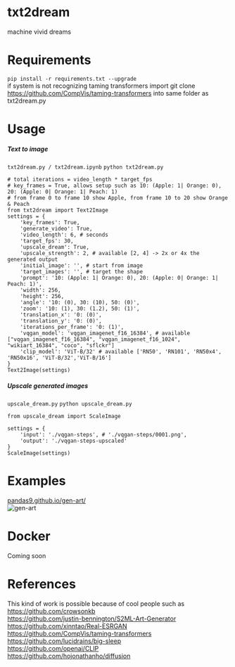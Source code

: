 # txt2dream
machine vivid dreams

# Requirements
`pip install -r requirements.txt --upgrade`  <br />
if system is not recognizing taming transformers import git clone https://github.com/CompVis/taming-transformers into same folder as txt2dream.py

# Usage
##### Text to image
`txt2dream.py / txt2dream.ipynb`
`python txt2dream.py`
```
# total iterations = video_length * target_fps
# key_frames = True, allows setup such as 10: (Apple: 1| Orange: 0), 20: (Apple: 0| Orange: 1| Peach: 1)
# from frame 0 to frame 10 show Apple, from frame 10 to 20 show Orange & Peach
from txt2dream import Text2Image
settings = {
    'key_frames': True,
    'generate_video': True,
    'video_length': 6, # seconds
    'target_fps': 30,
    'upscale_dream': True,
    'upscale_strength': 2, # available [2, 4] -> 2x or 4x the generated output
    'initial_image': '', # start from image
    'target_images': '', # target the shape
    'prompt': '10: (Apple: 1| Orange: 0), 20: (Apple: 0| Orange: 1| Peach: 1)',
    'width': 256,
    'height': 256,
    'angle': '10: (0), 30: (10), 50: (0)',
    'zoom': '10: (1), 30: (1.2), 50: (1)',
    'translation_x': '0: (0)',
    'translation_y': '0: (0)',
    'iterations_per_frame': '0: (1)',
    'vqgan_model': 'vqgan_imagenet_f16_16384', # available ["vqgan_imagenet_f16_16384", "vqgan_imagenet_f16_1024", "wikiart_16384", "coco", "sflckr"]
    'clip_model': 'ViT-B/32' # available ['RN50', 'RN101', 'RN50x4', 'RN50x16', 'ViT-B/32','ViT-B/16']
}
Text2Image(settings)
```

##### Upscale generated images
`upscale_dream.py`
`python upscale_dream.py`
```
from upscale_dream import ScaleImage

settings = {
    'input': './vqgan-steps', # './vqgan-steps/0001.png',
    'output': './vqgan-steps-upscaled'
}
ScaleImage(settings)
```

# Examples
[pandas9.github.io/gen-art/](https://pandas9.github.io/gen-art/) <br />
![gen-art](https://github.com/pandas9/gen-art/blob/main/public/choice-illusion/0900_scaled.png?raw=true)

# Docker
Coming soon

# References
This kind of work is possible because of cool people such as <br />
https://github.com/crowsonkb <br />
https://github.com/justin-bennington/S2ML-Art-Generator <br />
https://github.com/xinntao/Real-ESRGAN <br />
https://github.com/CompVis/taming-transformers <br />
https://github.com/lucidrains/big-sleep <br />
https://github.com/openai/CLIP <br />
https://github.com/hojonathanho/diffusion
